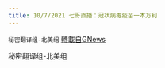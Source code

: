 ```yaml
---
title: 10/7/2021 七哥直播：冠状病毒疫苗一本万利
---
```

`秘密翻译组-北美组` [轉載自GNews](https://gnews.org/zh-hans/1582014/)

秘密翻译组-北美组
